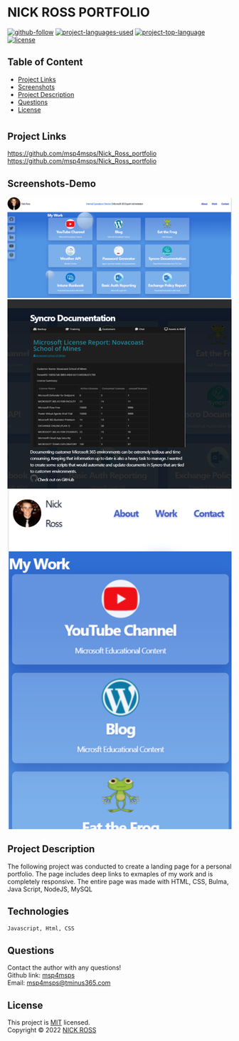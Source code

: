 # NICK ROSS PORTFOLIO

[![github-follow](https://img.shields.io/github/followers/msp4msps?label=Follow&logoColor=purple&style=social)](https://github.com/msp4msps)
[![project-languages-used](https://img.shields.io/github/languages/count/msp4msps/Nick_Ross_portfolio?color=important)](https://github.com/msp4msps/Nick_Ross_portfolio)
[![project-top-language](https://img.shields.io/github/languages/top/msp4msps/Nick_Ross_portfolio?color=blueviolet)](https://github.com/msp4msps/Nick_Ross_portfolio)
[![license](https://img.shields.io/badge/License-MIT-brightgreen.svg)](https://choosealicense.com/licenses/mit/)

## Table of Content

- [ Project Links ](#Project-Links)
- [ Screenshots](#Screenshots)
- [ Project Description ](#Project-Description)
- [ Questions ](#Questions)
- [ License ](#License)

#

## Project Links

https://github.com/msp4msps/Nick_Ross_portfolio<br>
https://github.com/msp4msps/Nick_Ross_portfolio

## Screenshots-Demo

<kbd>![screenshot1](Assets/screenshot3.png)</kbd><kbd>![screenshot2](Assets/screenshot1.png)</kbd><kbd>![screenshot3](Assets/screenshot2.png)</kbd>

## Project Description

The following project was conducted to create a landing page for a personal portfolio. The page includes deep links to exmaples of my work and is completely responsive. The entire page was made with HTML, CSS, Bulma, Java Script, NodeJS, MySQL

## Technologies

```
Javascript, Html, CSS
```

## Questions

Contact the author with any questions!<br>
Github link: [msp4msps](https://github.com/msp4msps)<br>
Email: msp4msps@tminus365.com

## License

This project is [MIT](https://choosealicense.com/licenses/mit/) licensed.<br />
Copyright © 2022 [NICK ROSS](https://github.com/msp4msps)
